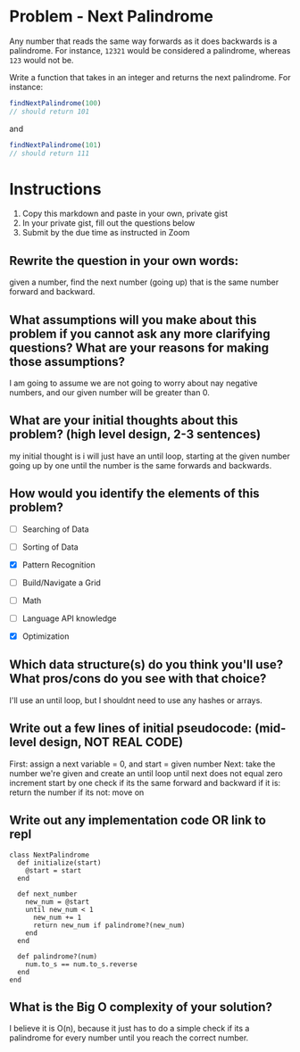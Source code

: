 # Problem - Next Palindrome
Any number that reads the same way forwards as it does backwards is a palindrome. For instance, `12321` would be considered a palindrome, whereas `123` would not be. 

Write a function that takes in an integer and returns the next palindrome. For instance:

```js
findNextPalindrome(100)
// should return 101
```

and 

```js
findNextPalindrome(101)
// should return 111
```

# Instructions

1. Copy this markdown and paste in your own, private gist
2. In your private gist, fill out the questions below
4. Submit by the due time as instructed in Zoom


## Rewrite the question in your own words:
given a number, find the next number (going up) that is the same number forward and backward.

## What assumptions will you make about this problem if you cannot ask any more clarifying questions? What are your reasons for making those assumptions?
I am going to assume we are not going to worry about nay negative numbers, and our given number will be greater than 0.


## What are your initial thoughts about this problem? (high level design, 2-3 sentences)
my initial thought is i will just have an until loop, starting at the given number going up by one until the number is the same forwards and backwards.

## How would you identify the elements of this problem?

- [ ] Searching of Data
- [ ] Sorting of Data
- [x] Pattern Recognition
- [ ] Build/Navigate a Grid
- [ ] Math
- [ ] Language API knowledge
- [x] Optimization


## Which data structure(s) do you think you'll use? What pros/cons do you see with that choice?
I'll use an until loop, but I shouldnt need to use any hashes or arrays.

## Write out a few lines of initial pseudocode: (mid-level design, NOT REAL CODE)
First: assign a next variable = 0, and start = given number
Next: take the number we're given and create an until loop
      until next does not equal zero
      increment start by one
      check if its the same forward and backward
        if it is: return the number
        if its not: move on
        

## Write out any implementation code OR link to repl
```
class NextPalindrome
  def initialize(start)
    @start = start
  end

  def next_number
    new_num = @start
    until new_num < 1
      new_num += 1
      return new_num if palindrome?(new_num)
    end
  end

  def palindrome?(num)
    num.to_s == num.to_s.reverse
  end
end
```

## What is the Big O complexity of your solution?
I believe it is O(n), because it just has to do a simple check if its a palindrome for every number until you reach the correct number.
